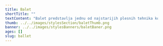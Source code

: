 ```yaml
---
title: Balet
shortTitle: ""
textContent: "Balet predstavlja jednu od najstarijih plesnih tehnika koja je postala temelj svim modernim plesnim stilovima. Karakteriziraju ga stroge forme tijela i otvorenost stopala čija je svrha postizanje izduženih i gracioznih pokreta. Iako je temeljna tehnika za profesionalne plesače, balet je i odlična aktivnost za rekreativce. Rekreativno izvođenje baletnih pokreta uključuje manje komplicirane elemente i rad na otvorenosti samo onoliko koliko to dopuštaju individualne prirodne predispozicije tijela."
thumb: ../../images/stylesSection/baletThumb.png
banner: ../../images/stylesBanners/baletBaner.png
ages: []
slug: ballet
---
```

